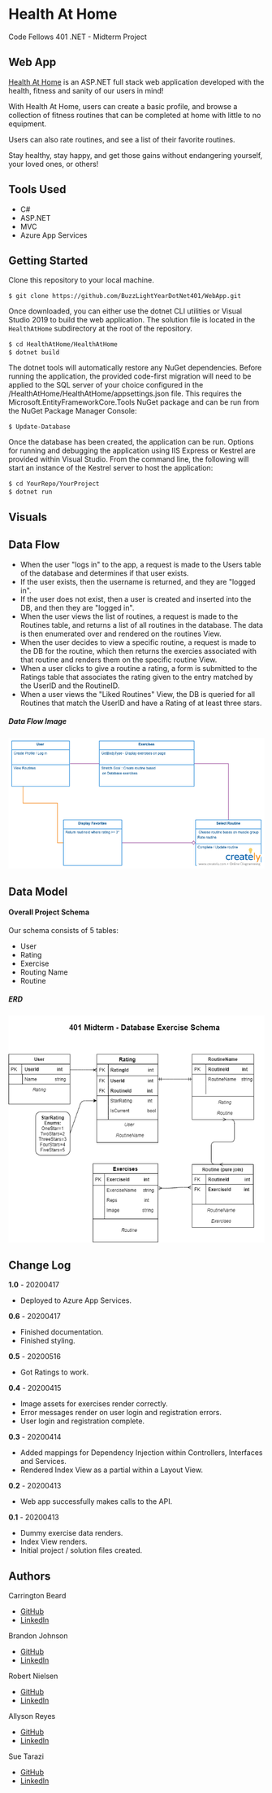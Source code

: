 # Health At Home
Code Fellows 401 .NET - Midterm Project

## Web App
[Health At Home](https://healthathome.azurewebsites.net/) is an ASP.NET full stack web application developed with the health, fitness and sanity of our users in mind!

With Health At Home, users can create a basic profile, and browse a collection of fitness routines that can be completed at home with little to no equipment.

Users can also rate routines, and see a list of their favorite routines.

Stay healthy, stay happy, and get those gains without endangering yourself, your loved ones, or others!

## Tools Used
- C#
- ASP.NET
- MVC
- Azure App Services

## Getting Started

Clone this repository to your local machine.

```
$ git clone https://github.com/BuzzLightYearDotNet401/WebApp.git
```

Once downloaded, you can either use the dotnet CLI utilities or Visual Studio 2019 to build the web application. The solution file is located in the `HealthAtHome` subdirectory at the root of the repository.

```
$ cd HealthAtHome/HealthAtHome
$ dotnet build
```

The dotnet tools will automatically restore any NuGet dependencies. Before running the application, the provided code-first migration will need to be applied to the SQL server of your choice configured in the /HealthAtHome/HealthAtHome/appsettings.json file. This requires the Microsoft.EntityFrameworkCore.Tools NuGet package and can be run from the NuGet Package Manager Console:

```
$ Update-Database
```

Once the database has been created, the application can be run. Options for running and debugging the application using IIS Express or Kestrel are provided within Visual Studio. From the command line, the following will start an instance of the Kestrel server to host the application:

```
$ cd YourRepo/YourProject
$ dotnet run
```

## Visuals

## Data Flow

- When the user "logs in" to the app, a request is made to the Users table of the database and determines if that user exists.
- If the user exists, then the username is returned, and they are "logged in".
- If the user does not exist, then a user is created and inserted into the DB, and then they are "logged in".
- When the user views the list of routines, a request is made to the Routines table, and returns a list of all routines in the database. The data is then enumerated over and rendered on the routines View.
- When the user decides to view a specific routine, a request is made to the DB for the routine, which then returns the exercies associated with that routine and renders them on the specific routine View.
- When a user clicks to give a routine a rating, a form is submitted to the Ratings table that associates the rating given to the entry matched by the UserID and the RoutineID.
- When a user views the "Liked Routines" View, the DB is queried for all Routines that match the UserID and have a Rating of at least three stars.

##### Data Flow Image

![Data Flow Image](HealthAtHome/Assets/DomainModel410.png)

## Data Model

#### Overall Project Schema
Our schema consists of 5 tables:
- User
- Rating
- Exercise
- Routing Name
- Routine

##### ERD

![HealthAtHome ERD](HealthAtHome/Assets/HealthAtHomeERD.png)

## Change Log

**1.0** - 20200417
- Deployed to Azure App Services.

**0.6** - 20200417
- Finished documentation.
- Finished styling.

**0.5** - 20200516
- Got Ratings to work.

**0.4** - 20200415
- Image assets for exercises render correctly.
- Error messages render on user login and registration errors.
- User login and registration complete.

**0.3** - 20200414
- Added mappings for Dependency Injection within Controllers, Interfaces and Services.
- Rendered Index View as a partial within a Layout View.

**0.2** - 20200413
- Web app successfully makes calls to the API.

**0.1** - 20200413
- Dummy exercise data renders.
- Index View renders.
- Initial project / solution files created.

## Authors
Carrington Beard
- [GitHub](https://github.com/Carringtonb)
- [LinkedIn](https://www.linkedin.com/in/carrington-beard/)

Brandon Johnson
- [GitHub](https://github.com/SplinterCel3000)
- [LinkedIn](https://www.linkedin.com/in/brandon-johnson-33a581109/)

Robert Nielsen
- [GitHub](https://github.com/robertjnielsen)
- [LinkedIn](https://www.linkedin.com/in/robertjnielsen)

Allyson Reyes
- [GitHub](https://github.com/areyes986)
- [LinkedIn](https://www.linkedin.com/in/allyson-reyes/)

Sue Tarazi
- [GitHub](https://github.com/suetarazi)
- [LinkedIn](https://www.linkedin.com/in/sue-tarazi-b792b520)
